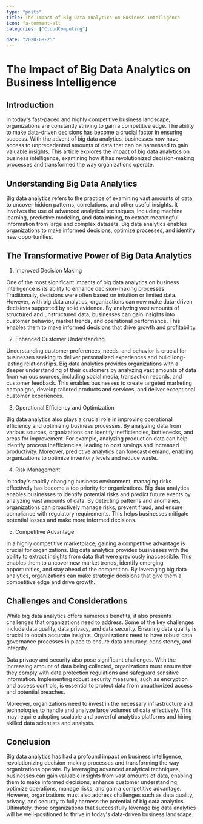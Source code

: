 ```yaml
---
type: "posts"
title: The Impact of Big Data Analytics on Business Intelligence
icon: fa-comment-alt
categories: ["CloudComputing"]

date: "2020-08-25"
---
```




# The Impact of Big Data Analytics on Business Intelligence

## Introduction

In today's fast-paced and highly competitive business landscape, organizations are constantly striving to gain a competitive edge. The ability to make data-driven decisions has become a crucial factor in ensuring success. With the advent of big data analytics, businesses now have access to unprecedented amounts of data that can be harnessed to gain valuable insights. This article explores the impact of big data analytics on business intelligence, examining how it has revolutionized decision-making processes and transformed the way organizations operate.

## Understanding Big Data Analytics

Big data analytics refers to the practice of examining vast amounts of data to uncover hidden patterns, correlations, and other useful insights. It involves the use of advanced analytical techniques, including machine learning, predictive modeling, and data mining, to extract meaningful information from large and complex datasets. Big data analytics enables organizations to make informed decisions, optimize processes, and identify new opportunities.

## The Transformative Power of Big Data Analytics

1. Improved Decision Making

One of the most significant impacts of big data analytics on business intelligence is its ability to enhance decision-making processes. Traditionally, decisions were often based on intuition or limited data. However, with big data analytics, organizations can now make data-driven decisions supported by solid evidence. By analyzing vast amounts of structured and unstructured data, businesses can gain insights into customer behavior, market trends, and operational performance. This enables them to make informed decisions that drive growth and profitability.

2. Enhanced Customer Understanding

Understanding customer preferences, needs, and behavior is crucial for businesses seeking to deliver personalized experiences and build long-lasting relationships. Big data analytics provides organizations with a deeper understanding of their customers by analyzing vast amounts of data from various sources, including social media, transaction records, and customer feedback. This enables businesses to create targeted marketing campaigns, develop tailored products and services, and deliver exceptional customer experiences.

3. Operational Efficiency and Optimization

Big data analytics also plays a crucial role in improving operational efficiency and optimizing business processes. By analyzing data from various sources, organizations can identify inefficiencies, bottlenecks, and areas for improvement. For example, analyzing production data can help identify process inefficiencies, leading to cost savings and increased productivity. Moreover, predictive analytics can forecast demand, enabling organizations to optimize inventory levels and reduce waste.

4. Risk Management

In today's rapidly changing business environment, managing risks effectively has become a top priority for organizations. Big data analytics enables businesses to identify potential risks and predict future events by analyzing vast amounts of data. By detecting patterns and anomalies, organizations can proactively manage risks, prevent fraud, and ensure compliance with regulatory requirements. This helps businesses mitigate potential losses and make more informed decisions.

5. Competitive Advantage

In a highly competitive marketplace, gaining a competitive advantage is crucial for organizations. Big data analytics provides businesses with the ability to extract insights from data that were previously inaccessible. This enables them to uncover new market trends, identify emerging opportunities, and stay ahead of the competition. By leveraging big data analytics, organizations can make strategic decisions that give them a competitive edge and drive growth.

## Challenges and Considerations

While big data analytics offers numerous benefits, it also presents challenges that organizations need to address. Some of the key challenges include data quality, data privacy, and data security. Ensuring data quality is crucial to obtain accurate insights. Organizations need to have robust data governance processes in place to ensure data accuracy, consistency, and integrity.

Data privacy and security also pose significant challenges. With the increasing amount of data being collected, organizations must ensure that they comply with data protection regulations and safeguard sensitive information. Implementing robust security measures, such as encryption and access controls, is essential to protect data from unauthorized access and potential breaches.

Moreover, organizations need to invest in the necessary infrastructure and technologies to handle and analyze large volumes of data effectively. This may require adopting scalable and powerful analytics platforms and hiring skilled data scientists and analysts.

## Conclusion

Big data analytics has had a profound impact on business intelligence, revolutionizing decision-making processes and transforming the way organizations operate. By leveraging advanced analytical techniques, businesses can gain valuable insights from vast amounts of data, enabling them to make informed decisions, enhance customer understanding, optimize operations, manage risks, and gain a competitive advantage. However, organizations must also address challenges such as data quality, privacy, and security to fully harness the potential of big data analytics. Ultimately, those organizations that successfully leverage big data analytics will be well-positioned to thrive in today's data-driven business landscape.